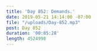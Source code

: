 ```yaml
---
title: 'Day 852: Demands.'
date: 2019-05-21 14:14:00 -07:00
file: "/uploads/Day-852.mp3"
post: Day 852
duration: '00:05:28'
length: 4524998
---
```


